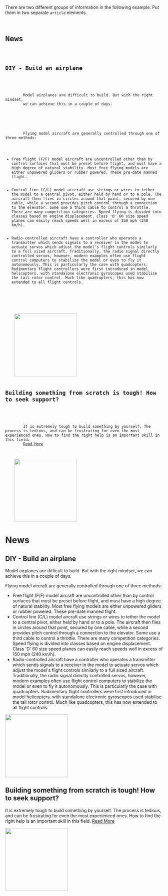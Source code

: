 There are two different groups of
information in the following example.
Put them in two separate `article` elements.

<codeblock language="html" type="exercise" testMode="fixedInput">
<code>
<h1>News</h1>
    <h2>DIY - Build an airplane</h2>
    <p>
        Model airplanes are difficult to build. But with the right mindset,
		we can achieve this in a couple of days.
    </p>
    <p>
        Flying model aircraft are generally controlled through one of three methods:
		<ul>
			<li>Free flight (F/F) model aircraft are uncontrolled other than by control surfaces that must be preset before flight, and must have a high degree of natural stability. Most free flying models are either unpowered gliders or rubber powered. These pre-date manned flight.</li>
			<li>Control line (C/L) model aircraft use strings or wires to tether the model to a central pivot, either held by hand or to a pole. The aircraft then flies in circles around that point, secured by one cable, while a second provides pitch control through a connection to the elevator. Some use a third cable to control a throttle. There are many competition categories. Speed flying is divided into classes based on engine displacement. Class 'D' 60 size speed planes can easily reach speeds well in excess of 150 mph (240 km/h).</li>
			<li>Radio-controlled aircraft have a controller who operates a transmitter which sends signals to a receiver in the model to actuate servos which adjust the model's flight controls similarly to a full sized aircraft. Traditionally, the radio signal directly controlled servos, however, modern examples often use flight control computers to stabilize the model or even to fly it autonomously. This is particularly the case with quadcopters. Rudimentary flight controllers were first introduced in model helicopters, with standalone electronic gyroscopes used stabilise the tail rotor control. Much like quadcopters, this has now extended to all flight controls.</li>
		</ul>
    </p>
    <img src="https://upload.wikimedia.org/wikipedia/commons/2/2f/Airplane.JPG" width="200px">
	<h2>Building something from scratch is tough! How to seek support?</h2>
    <p>
        It is extremely tough to build something by yourself. The process is tedious, and can be frustrating for even the most experienced ones. How to find the right help is an important skill in this field.
        <a href="#">Read More</a>
    </p>
    <img src="https://upload.wikimedia.org/wikipedia/commons/thumb/0/0a/DIY_means_choosing_the_right_tool_for_the_purpose_-_a_watchmaker%27s_nightmare.jpg/640px-DIY_means_choosing_the_right_tool_for_the_purpose_-_a_watchmaker%27s_nightmare.jpg" width="200px">
</code>

<solution>
<h1>News</h1>
<article>
    <h2>DIY - Build an airplane</h2>
    <p>
        Model airplanes are difficult to build. But with the right mindset,
		we can achieve this in a couple of days.
    </p>
    <p>
        Flying model aircraft are generally controlled through one of three methods:
		<ul>
			<li>Free flight (F/F) model aircraft are uncontrolled other than by control surfaces that must be preset before flight, and must have a high degree of natural stability. Most free flying models are either unpowered gliders or rubber powered. These pre-date manned flight.</li>
			<li>Control line (C/L) model aircraft use strings or wires to tether the model to a central pivot, either held by hand or to a pole. The aircraft then flies in circles around that point, secured by one cable, while a second provides pitch control through a connection to the elevator. Some use a third cable to control a throttle. There are many competition categories. Speed flying is divided into classes based on engine displacement. Class 'D' 60 size speed planes can easily reach speeds well in excess of 150 mph (240 km/h).</li>
			<li>Radio-controlled aircraft have a controller who operates a transmitter which sends signals to a receiver in the model to actuate servos which adjust the model's flight controls similarly to a full sized aircraft. Traditionally, the radio signal directly controlled servos, however, modern examples often use flight control computers to stabilize the model or even to fly it autonomously. This is particularly the case with quadcopters. Rudimentary flight controllers were first introduced in model helicopters, with standalone electronic gyroscopes used stabilise the tail rotor control. Much like quadcopters, this has now extended to all flight controls.</li>
		</ul>
    </p>
    <img src="https://upload.wikimedia.org/wikipedia/commons/2/2f/Airplane.JPG" width="200px" >
</article>
<article>
	<h2>Building something from scratch is tough! How to seek support?</h2>
    <p>
        It is extremely tough to build something by yourself. The process is tedious, and can be frustrating for even the most experienced ones. How to find the right help is an important skill in this field.
        <a href="#">Read More</a>
    </p>
    <img src="https://upload.wikimedia.org/wikipedia/commons/thumb/0/0a/DIY_means_choosing_the_right_tool_for_the_purpose_-_a_watchmaker%27s_nightmare.jpg/640px-DIY_means_choosing_the_right_tool_for_the_purpose_-_a_watchmaker%27s_nightmare.jpg" width="200px">
</article>
</solution>
</codeblock>